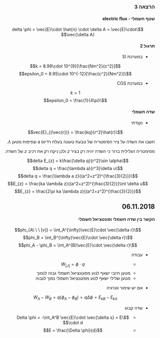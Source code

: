 <!-- <!DOCTYPE html> -->
<!-- <script src="https://cdn.jsdelivr.net/npm/texme@0.5.0"></script> -->
<style>
    html {
        direction: rtl;
    }
    eqn, table, .katex, annotation {
        direction: ltr;
    }
</style>
<!-- <textarea> -->

### הרצאה 3
#### שטף חשמלי - electric flux

$$\delta \phi = \vec{E}\cdot \hat{n} \cdot \delta A = \vec{E}\cdot \vec{\delta A}$$

#### תרגול 2
* במערכת SI

    $$k = 8.99\cdot 10^{9}[\frac{Nm^2}{c^2}]$$
    $$\epsilon_0 = 8.95\cdot 10^{-12}[\frac{c^2}{Nm^2}]$$
* במערכת CGS

    $$k = 1$$
    $$\epsilon_0 = \frac{1}{4\pi}$$

#### שדה חשמלי
* נקודתי 

    $$\vec{E}_{(\vec{r})} = \frac{kq}{r^2}\hat{r}$$

חשבו את השדה על ציר הסימטריה של טבעת טעונה בעלת רדיוס a וצפיפות מטען $\lambda$.  

מסימטריה הגלילית ברור כי השדה יהיה רק בציר $z$ ולכן ניקח רק את רכיב $z$ של השדה.

$$\delta E_{z} = k\frac{\delta q}{r^2}\sin \alpha$$
$$\delta q = \frac{\lambda a}{r^3}\delta u$$
$$\delta q = \frac{\lambda a z}{(a^2+z^2)^{\frac{3}{2}}}$$
$$E_{z} = \frac{ka \lambda z}{(a^2+z^2)^{\frac{3}{2}}}\int \delta u$$
$$E_{z} = \frac{2\pi ka \lambda z}{(a^2+z^2)^{\frac{3}{2}}}$$
## 06.11.2018
#### הקשר בין שדה חשמלי ופונטציאל חשמלי

$$\phi_{A\ \ \ [v]} = \int_A^{\infty}\vec{E}\cdot \vec{\delta r}$$
$$\phi_B = \int_B^{\infty}\vec{E}\cdot \vec{\delta r}$$
$$\phi_A - \phi_B = \int_A^{B}\vec{E}\cdot \vec{\delta r}$$
* עבודה

    * $$W_{[J]} = \phi \cdot q$$
    * מטען חיובי ישאף לנוע מפוטנציאל חשמלי גבוה לנמוך
    * מטען שלילי ישאף לנוע מפוטנציאל חשמלי נמוך לגבוה
* אם יש שימור אנרגיה

    $$W_A - W_B = q (\phi_A - \phi_B) = q \Delta \phi = E_{kB} - E_{kA}$$
* שדה קבוע
    * $$\Delta \phi = -\int_A^B \vec{E}\cdot \vec{\delta s} = E \cdot d$$
    * $$E = \frac{\Delta \phi}{d}$$
